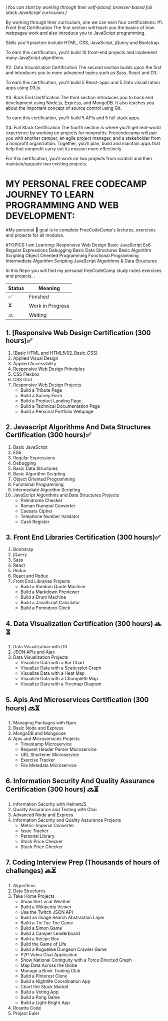 
/*You can start by working through their self-paced, browser-based full stack JavaScript curriculum.*/

By working through their curriculum, one we can earn four certifications:
#1. Front End Certification
The first section will teach you the basics of how webpages work and also introduce you to JavaScript programming.

Skills you'll practice include HTML, CSS, JavaScript, jQuery and Bootstrap.

To earn this certification, you'll build 10 front-end projects and implement many JavaScript algorithms.

#2. Data Visualization Certification
The second section builds upon the first and introduces you to more advanced topics such as Sass, React and D3.

To earn this certification, you'll build 5 React-apps and 5 Data visualization apps using D3.js.

#3. Back End Certification
The third section introduces you to back end development using Node.js, Express, and MongoDB. It also teaches you about the important concept of source control using Git.

To earn this certification, you'll build 5 APIs and 5 full stack apps.

#4. Full Stack Certification
The fourth section is where you'll get real-world experience by working on projects for nonprofits. Freecodecamp will pair you with another camper, an agile project manager, and a stakeholder from a nonprofit organization. Together, you'll plan, build and maintain apps that help that nonprofit carry out its mission more effectively.

For this certification, you'll work on two projects from scratch and then maintain/upgrade two existing projects.

# MY PERSONAL FREE CODECAMP JOURNEY TO LEARN PROGRAMMING AND WEB DEVELOPMENT:

#My personal 🚩 goal is to complete FreeCodeCamp's lectures, exercises
and projects for all modules.

#TOPICS I am Learning:
Responsive Web Design
Basic JavaScript
Es6
Regular Expressions
Debugging
Basic Data Structures
Basic Algorithm Scripting
Object Oriented Programming
Functional Programming
Intermediate Algorithm Scripting
JavaScript Algorithms & Data Structures

In this Repo you will find my personal freeCodeCamp study notes exercises and projects. .

| Status | Meaning |
|--|--|
| ✅ | Finished |
| ⏳| Work in Progress |
| 🔜 | Waiting |


## 1. [Responsive Web Design Certification (300 hours)✅
1. [Basic HTML and HTML5/02_Basic_CSS) 
3. Applied Visual Design
4. Applied Accessibility
5. Responsive Web Design Principles
6. CSS Flexbox
7. CSS Grid
8. Responsive Web Design Projects
	- Build a Tribute Page
	- Build a Survey Form
	- Build a Product Landing Page
	- Build a Technical Documentation Page
	- Build a Personal Portfolio Webpage

## 2. Javascript Algorithms And Data Structures Certification (300 hours)✅
1. Basic JavaScript
2. ES6
3. Regular Expressions
4. Debugging
5. Basic Data Structures
6. Basic Algorithm Scripting
7. Object Oriented Programming
8. Functional Programming
9. Intermediate Algorithm Scripting
10. JavaScript Algorithms and Data Structures Projects
	- Palindrome Checker
	- Roman Numeral Converter
	- Caesars Cipher
	- Telephone Number Validator
	- Cash Register

## 3. Front End Libraries Certification (300 hours)✅

1. Bootstrap
2. jQuery
3. Sass
4. React
5. Redux
6. React and Redux
7. Front End Libraries Projects
	- Build a Random Quote Machine
	- Build a Markdown Previewer
	- Build a Drum Machine
	- Build a JavaScript Calculator
	- Build a Pomodoro Clock

## 4. Data Visualization Certification (300 hours) 🔜⏳

1. Data Visualization with D3
2. JSON APIs and Ajax
3. Data Visualization Projects
	- Visualize Data with a Bar Chart
	- Visualize Data with a Scatterplot Graph
	- Visualize Data with a Heat Map
	- Visualize Data with a Choropleth Map
	- Visualize Data with a Treemap Diagram

## 5. Apis And Microservices Certification (300 hours) 🔜⏳

1. Managing Packages with Npm
2. Basic Node and Express
3. MongoDB and Mongoose
4. Apis and Microservices Projects
	- Timestamp Microservice
	- Request Header Parser Microservice
	- URL Shortener Microservice
	- Exercise Tracker
	- File Metadata Microservice

## 6. Information Security And Quality Assurance Certification (300 hours) 🔜⏳

1. Information Security with HelmetJS
2. Quality Assurance and Testing with Chai
3. Advanced Node and Express
4. Information Security and Quality Assurance Projects
	- Metric-Imperial Converter
	- Issue Tracker
	- Personal Library
	- Stock Price Checker
	- Stock Price Checker

## 7. Coding Interview Prep (Thousands of hours of challenges) 🔜⏳

1. Algorithms
2. Data Structures
3. Take Home Projects
	- Show the Local Weather
	- Build a Wikipedia Viewer
	- Use the Twitch JSON API
	- Build an Image Search Abstraction Layer
	- Build a Tic Tac Toe Game
	- Build a Simon Game
	- Build a Camper Leaderboard
	- Build a Recipe Box
	- Build the Game of Life
	- Build a Roguelike Dungeon Crawler Game
	- P2P Video Chat Application
	- Show National Contiguity with a Force Directed Graph
	- Map Data Across the Globe
	- Manage a Book Trading Club
	- Build a Pinterest Clone
	- Build a Nightlife Coordination App
	- Chart the Stock Market
	- Build a Voting App
	- Build a Pong Game
	- Build a Light-Bright App
4. Rosetta Code
5. Project Euler
